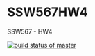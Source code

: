 # SSW567HW4
SSW567 - HW4

[![build status of master](https://travis-ci.org/blucas6/SSW567HW4.svg?branch=main)](https://travis-ci.org/blucas6/SSW567HW4)